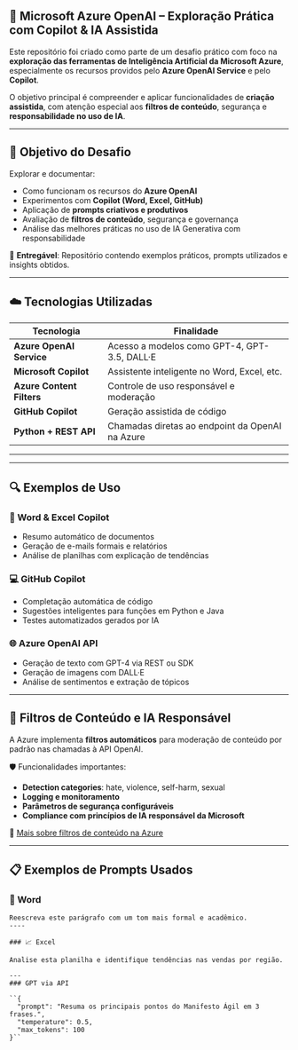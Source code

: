## 🤖 Microsoft Azure OpenAI – Exploração Prática com Copilot & IA Assistida

Este repositório foi criado como parte de um desafio prático com foco na **exploração das ferramentas de Inteligência Artificial da Microsoft Azure**, especialmente os recursos providos pelo **Azure OpenAI Service** e pelo **Copilot**.

O objetivo principal é compreender e aplicar funcionalidades de **criação assistida**, com atenção especial aos **filtros de conteúdo**, segurança e **responsabilidade no uso de IA**.

---

## 🧠 Objetivo do Desafio

Explorar e documentar:

- Como funcionam os recursos do **Azure OpenAI**
- Experimentos com **Copilot (Word, Excel, GitHub)**
- Aplicação de **prompts criativos e produtivos**
- Avaliação de **filtros de conteúdo**, segurança e governança
- Análise das melhores práticas no uso de IA Generativa com responsabilidade

📌 **Entregável**: Repositório contendo exemplos práticos, prompts utilizados e insights obtidos.

---

## ☁️ Tecnologias Utilizadas

| Tecnologia               | Finalidade                                      |
|--------------------------|-------------------------------------------------|
| **Azure OpenAI Service** | Acesso a modelos como GPT-4, GPT-3.5, DALL·E    |
| **Microsoft Copilot**    | Assistente inteligente no Word, Excel, etc.     |
| **Azure Content Filters**| Controle de uso responsável e moderação         |
| **GitHub Copilot**       | Geração assistida de código                     |
| **Python + REST API**    | Chamadas diretas ao endpoint da OpenAI na Azure |

---

---

## 🔍 Exemplos de Uso

### 🧾 Word & Excel Copilot
- Resumo automático de documentos
- Geração de e-mails formais e relatórios
- Análise de planilhas com explicação de tendências

### 💻 GitHub Copilot
- Completação automática de código
- Sugestões inteligentes para funções em Python e Java
- Testes automatizados gerados por IA

### 🌐 Azure OpenAI API
- Geração de texto com GPT-4 via REST ou SDK
- Geração de imagens com DALL·E
- Análise de sentimentos e extração de tópicos

---

## 🚨 Filtros de Conteúdo e IA Responsável

A Azure implementa **filtros automáticos** para moderação de conteúdo por padrão nas chamadas à API OpenAI.

🛡️ Funcionalidades importantes:
- **Detection categories**: hate, violence, self-harm, sexual
- **Logging e monitoramento**
- **Parâmetros de segurança configuráveis**
- **Compliance com princípios de IA responsável da Microsoft**

🔗 [Mais sobre filtros de conteúdo na Azure](https://learn.microsoft.com/pt-br/azure/ai-services/openai/concepts/safety)

---
## 📋 Exemplos de Prompts Usados

### 📄 Word
```text
Reescreva este parágrafo com um tom mais formal e acadêmico.
----

### 📈 Excel

Analise esta planilha e identifique tendências nas vendas por região.

---
### GPT via API

``{
  "prompt": "Resuma os principais pontos do Manifesto Ágil em 3 frases.",
  "temperature": 0.5,
  "max_tokens": 100
}``
